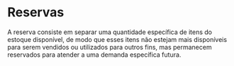 # Reservas

A reserva consiste em separar uma quantidade específica de itens do estoque disponível, de modo que esses itens não estejam mais disponíveis para serem vendidos ou utilizados para outros fins, mas permanecem reservados para atender a uma demanda específica futura.